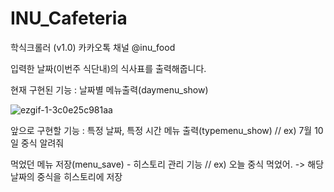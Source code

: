 # INU_Cafeteria
학식크롤러 (v1.0) 카카오톡 채널 @inu_food

입력한 날짜(이번주 식단내)의 식사표를 출력해줍니다.

현재 구현된 기능 : 날짜별 메뉴출력(daymenu_show)

![ezgif-1-3c0e25c981aa](https://user-images.githubusercontent.com/41959969/125241348-491f9100-e326-11eb-80a5-b386fef2f5fb.gif)
 

앞으로 구현할 기능 : 특정 날짜, 특정 시간 메뉴 출력(typemenu_show) // ex) 7월 10일 중식 알려줘


먹었던 메뉴 저장(menu_save) - 히스토리 관리 기능 // ex) 오늘 중식 먹었어. -> 해당 날짜의 중식을 히스토리에 저장



